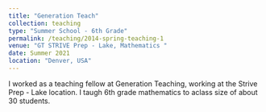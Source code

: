 ```yaml
---
title: "Generation Teach"
collection: teaching
type: "Summer School - 6th Grade"
permalink: /teaching/2014-spring-teaching-1
venue: "GT STRIVE Prep - Lake, Mathematics "
date: Summer 2021
location: "Denver, USA"
---
```


I worked as a teaching fellow at Generation Teaching, working at the Strive Prep - Lake location. I taugh 6th grade mathematics to aclass size of about 30 students.